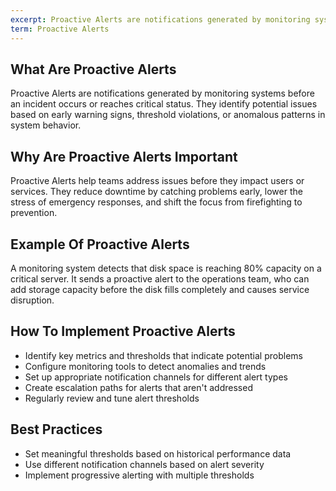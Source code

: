 ```yaml
---
excerpt: Proactive Alerts are notifications generated by monitoring systems before an incident occurs or reaches critical status.
term: Proactive Alerts
---
```

## What Are Proactive Alerts

Proactive Alerts are notifications generated by monitoring systems before an incident occurs or reaches critical status. They identify potential issues based on early warning signs, threshold violations, or anomalous patterns in system behavior.

## Why Are Proactive Alerts Important

Proactive Alerts help teams address issues before they impact users or services. They reduce downtime by catching problems early, lower the stress of emergency responses, and shift the focus from firefighting to prevention.

## Example Of Proactive Alerts

A monitoring system detects that disk space is reaching 80% capacity on a critical server. It sends a proactive alert to the operations team, who can add storage capacity before the disk fills completely and causes service disruption.

## How To Implement Proactive Alerts

- Identify key metrics and thresholds that indicate potential problems
- Configure monitoring tools to detect anomalies and trends
- Set up appropriate notification channels for different alert types
- Create escalation paths for alerts that aren't addressed
- Regularly review and tune alert thresholds

## Best Practices

- Set meaningful thresholds based on historical performance data
- Use different notification channels based on alert severity
- Implement progressive alerting with multiple thresholds